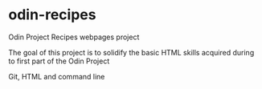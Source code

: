 # odin-recipes
Odin Project Recipes webpages project

The goal of this project is to solidify the basic HTML skills acquired
during to first part of the Odin Project

Git, HTML and command line
